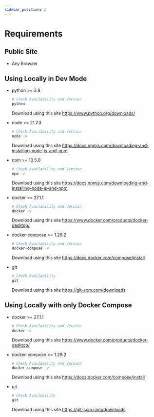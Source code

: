 ```yaml
---
sidebar_position: 1
---
```


# Requirements

## Public Site

- Any Browser

## Using Locally in Dev Mode

- python >= 3.8 
  ``` bash
  # Check Availability and Version
  python
  ```
  Download using this site https://www.python.org/downloads/ 
  
- node >= 21.7.3
  ``` bash
  # Check Availability and Version
  node -v
  ```
  Download using this site https://docs.npmjs.com/downloading-and-installing-node-js-and-npm

- npm >= 10.5.0
  ``` bash
  # Check Availability and Version
  npm -v
  ```
  Download using this site https://docs.npmjs.com/downloading-and-installing-node-js-and-npm

- docker >= 27.1.1
  ``` bash
  # Check Availability and Version
  docker -v
  ```
  Download using this site https://www.docker.com/products/docker-desktop/


- docker-compose >= 1.29.2
  ``` bash
  # Check Availability and Version
  docker-compose -v
  ```
  Download using this site https://docs.docker.com/compose/install

- git
  ``` bash
  # Check Availability
  git
  ```
  Download using this site https://git-scm.com/downloads

## Using Locally with only Docker Compose

- docker >= 27.1.1
  ``` bash
  # Check Availability and Version
  docker -v
  ```
  Download using this site https://www.docker.com/products/docker-desktop/


- docker-compose >= 1.29.2
  ``` bash
  # Check Availability and Version
  docker-compose -v
  ```
  Download using this site https://docs.docker.com/compose/install

- git
  ``` bash
  # Check Availability
  git
  ```
  Download using this site https://git-scm.com/downloads